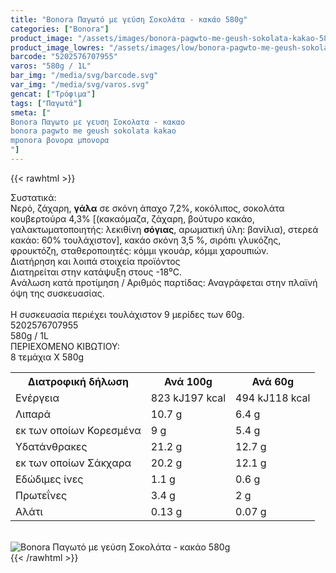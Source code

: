 ```yaml
---
title: "Bonora Παγωτό με γεύση Σοκολάτα - κακάο 580g"
categories: ["Bonora"]
product_image: "/assets/images/bonora-pagwto-me-geush-sokolata-kakao-580g.jpg"
product_image_lowres: "/assets/images/low/bonora-pagwto-me-geush-sokolata-kakao-580g.jpg"
barcode: "5202576707955"
varos: "580g / 1L"
bar_img: "/media/svg/barcode.svg"
var_img: "/media/svg/varos.svg"
gencat: ["Τρόφιμα"]
tags: ["Παγωτά"]
smeta: ["
Bonora Παγωτο με γευση Σοκολατα - κακαο
bonora pagwto me geush sokolata kakao
mponora βονορα μπονορα
"]
---
```

{{< rawhtml >}}

<div class="sload97"><div class="product"><div id="sistatika">Συστατικά:</div><div class="alltext">Νερό, ζάχαρη, <b>γάλα</b> σε σκόνη άπαχο 7,2%, κοκόλιπος, σοκολάτα κουβερτούρα 4,3% [(κακαόμαζα, ζάχαρη, βούτυρο κακάο, γαλακτωματοποιητής: λεκιθίνη <b>σόγιας</b>, αρωματική ύλη: βανίλια), στερεά κακάο: 60% τουλάχιστον], κακάο σκόνη 3,5 %, σιρόπι γλυκόζης, φρουκτόζη, σταθεροποιητές: κόμμι γκουάρ, κόμμι χαρουπιών.</div><div id="loipa">Διατήρηση και λοιπά στοιχεία προϊόντος</div><div class="alltext">Διατηρείται στην κατάψυξη στους -18⁰C.<br>Aνάλωση κατά προτίμηση / Aριθμός παρτίδας: Αναγράφεται στην πλαϊνή όψη της συσκευασίας.<br><br>H συσκευασία περιέχει τουλάχιστον 9 μερίδες των 60g.</div><div id="barcode"><div id="barimage1"></div><span id="bartext">5202576707955</span></div><div id="varos"><div id="varosimage1"></div><span id="varostext">580g / 1L</span></div><div id="kivotio">ΠΕΡΙΕΧΟΜΕΝΟ ΚΙΒΩΤΙΟΥ:<br>8 τεμάχια Χ 580g</div><div class="tabout"><table id="diatable"><tbody><tr><th>Διατροφική δήλωση</th><th>Ανά 100g</th><th>Ανά 60g</th></tr><tr><td class="texr2">Ενέργεια</td><td class="texr">823 kJ197 kcal</td><td class="texr">494 kJ118 kcal</td></tr><tr><td class="texr2">Λιπαρά</td><td class="texr">10.7 g</td><td class="texr">6.4 g</td></tr><tr><td class="gray">εκ των οποίων Κορεσµένα</td><td class="gray2">9 g</td><td class="gray2">5.4 g</td></tr><tr><td class="texr2">Yδατάνθρακες</td><td class="texr">21.2 g</td><td class="texr">12.7 g</td></tr><tr><td class="gray">εκ των οποίων Σάκχαρα</td><td class="gray2">20.2 g</td><td class="gray2">12.1 g</td></tr><tr><td class="texr2">Eδώδιμες ίνες</td><td class="texr">1.1 g</td><td class="texr">0.6 g</td></tr><tr><td class="texr2">Πρωτεΐνες</td><td class="texr">3.4 g</td><td class="texr">2 g</td></tr><tr><td class="texr2">Αλάτι</td><td class="texr">0.13 g</td><td class="texr">0.07 g</td></tr></tbody></table></div><br><div class="pimg"><img alt="Bonora Παγωτό με γεύση Σοκολάτα - κακάο 580g" title="Bonora Παγωτό με γεύση Σοκολάτα - κακάο 580g" src="/assets/images/bonora-pagwto-me-geush-sokolata-kakao-580g.jpg"></div></div></div>
{{< /rawhtml >}}


